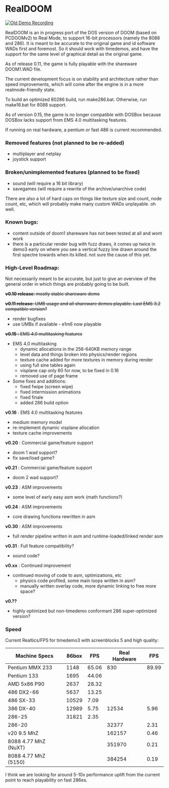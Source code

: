 # RealDOOM

[![Old Demo Recording](http://img.youtube.com/vi/O613ctZRBuY/0.jpg)](https://www.youtube.com/watch?v=O613ctZRBuY "RealDOOM v 0.1 Timedemo On 4.77 MhZ 8088")

RealDOOM is an in progress port of the DOS version of DOOM (based on PCDOOMv2) to Real Mode, to support 16-bit processors (namely the 8088 and 286). It is meant to be accurate to the original game and id software WADs first and foremost. So it should work with timedemos, and have the support for the same level of graphical detail as the original game.

As of release 0.11, the game is fully playable with the shareware DOOM1.WAD file. 

The current development focus is on stability and architecture rather than speed improvements, which will come after the engine is in a more realmode-friendly state.

To build an optimized 80286 build, run make286.bat. Otherwise, run make16.bat for 8088 support.

As of version 0.15, the game is no longer compatible with DOSBox because DOSBox lacks support from EMS 4.0 multitasking features.

If running on real hardware, a pentium or fast 486 is current recommended.

### Removed features (not planned to be re-added)
 - multiplayer and netplay
 - joystick support
 

###  Broken/unimplemented features (planned to be fixed)
 - sound (will require a 16 bit library)
 - savegames (will require a rewrite of the archive/unarchive code)

There are also a lot of hard caps on things like texture size and count, node count, etc, which will probably make many custom WADs unplayable. oh well.


### Known bugs:
 - content outside of doom1 shareware has not been tested at all and wont work
 - there is a particular render bug with fuzz draws, it comes up twice in demo3 early on where you see a vertical fuzzy line drawn around the first spectre towards when its killed. not sure the cause of this yet.
 

### High-Level Roadmap:
 Not necessarily meant to be accurate, but just to give an overview of the general order in which things are probably going to be built.

 ~~**v0.10 release**: mostly stable shareware demo~~
 
 ~~**v0.11 release**: UMB usage and all shareware demos playable. Last EMS 3.2 compatible version?~~
   - render bugfixes
   - use UMBs if available - e1m6 now playable
     
      
~~**v0.15** :  EMS 4.0 multitasking features~~
  - EMS 4.0 multitasking
     - dynamic allocations in the 256-640KB memory range
     - level data and things broken into physics/render regions    
     - texture cache added for more textures in memory during render
     - using full sine tables again
     - visplane cap only 60 for now, to be fixed in 0.16
     - removed use of page frame
  - Some fixes and additions:  
     - fixed fwipe (screen wipe)
     - fixed intermission animations
     - fixed finale
     - added 286 build option

 **v0.16** :  EMS 4.0 multitasking features
  - medium memory model
  - re-implement dynamic visplane allocation
  - texture cache improvements
 
 **v0.20** : Commercial game/feature support
  - doom 1 wad support?
  - fix save/load game?
    
 **v0.21** : Commercial game/feature support
  - doom 2 wad support?
    
 **v0.23** : ASM improvements
  - some level of early easy asm work (math functions?)

 **v0.24** : ASM improvements
  - core drawing functions rewritten in asm

 **v0.30** : ASM improvements
  - full render pipeline written in asm and runtime-loaded/linked render asm
    
 **v0.31** : Full feature compatibility?
  - sound code?
    
 **v0.xx** : Continued improvement
  - continued moving of code to asm, optimizations, etc
    - physics code profiled, some main loops written in asm?
    - manually written overlay code, more dynamic linking to free more space?
    
 **v0.??**
  - highly optimized but non-timedemo conformant 286 super-optimized version?
 


### Speed

Current Realtics/FPS for timedemo3 with screenblocks 5 and high quality:

| Machine Specs  | 86box  |  FPS | Real Hardware | FPS |
| ------------- | ------------- | ------------- | ------------- | ------------- |
| Pentium MMX 233  | 1148 | 65.06 |  830  | 89.99 |
| Pentium 133  | 1695  |44.06 |||
| AMD 5x86 P90  | 2637 | 28.32 |||
| 486 DX2-66  | 5637|  13.25 |||
| 486 SX-33  | 10529 | 7.09| ||
| 386 DX-40  | 12989  | 5.75| 12534| 5.96|
| 286-25  | 31821   | 2.35| ||
| 286-20  ||| 32377 | 2.31|
| v20 9.5 MhZ  | || 162157   | 0.46 |  
| 8088 4.77 MhZ (NuXT) | || 351970   | 0.21 |  
| 8088 4.77 MhZ (5150) | || 384254   | 0.19 |  


I think we are looking for around 5-10x performance uplift from the current point to reach playability on fast 286es.
